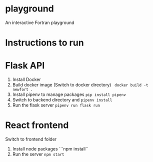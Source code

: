# playground
An interactive Fortran playground

# Instructions to run

# Flask API
1. Install Docker
2. Build docker image (Switch to docker directory)
``` docker build -t newfort .``` 
3. Install pipenv to manage packages 
```pip install pipenv```
4. Switch to backend directory and 
```pipenv install```
5. Run the flask server
```pipenv run flask run```

# React frontend
Switch to frontend folder
1. Install node packages
```npm install``
2. Run the server
```npm start```

